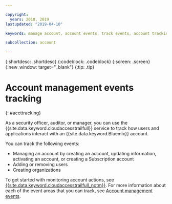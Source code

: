 ```yaml
---

copyright:
  years: 2018, 2019
lastupdated: "2019-04-10"

keywords: manage account, account events, track events, account tracking, monitoring

subcollection: account

---
```


{:shortdesc: .shortdesc}
{:codeblock: .codeblock}
{:screen: .screen}
{:new_window: target="_blank"}
{:tip: .tip}

# Account management events tracking
{: #accttracking}

As a security officer, auditor, or manager, you can use the {{site.data.keyword.cloudaccesstrailfull}} service to track how users and applications interact with an {{site.data.keyword.Bluemix}} account.

You can track the following events:

* Managing an account by creating an account, updating information, activating an account, or creating a Subscription account
* Adding or removing users
* Creating organizations

To get started with monitoring account actions, see [{{site.data.keyword.cloudaccesstrailfull_notm}}](/docs/services/cloud-activity-tracker?topic=cloud-activity-tracker-getting-started-with-cla). For more information about each of the event areas that you can track, see [Account management events](/docs/services/cloud-activity-tracker?topic=cloud-activity-tracker-at_events_acc_mgt).
